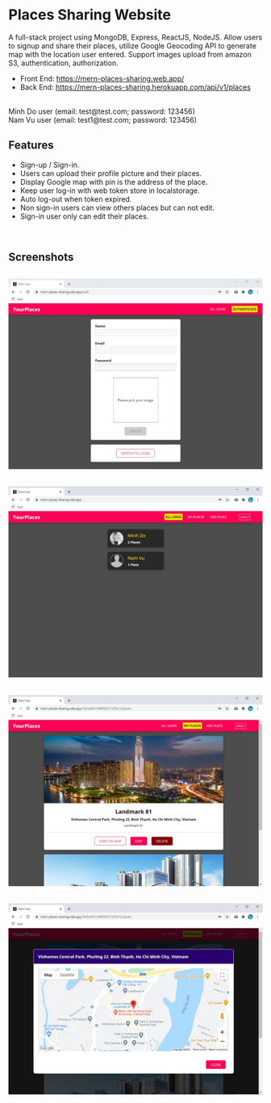 # Places Sharing Website

A full-stack project using MongoDB, Express, ReactJS, NodeJS. Allow users to signup and share their places, utilize Google Geocoding API to generate map with the location user entered. Support images upload from amazon S3, authentication, authorization.

* Front End: https://mern-places-sharing.web.app/ 
* Back End: https://mern-places-sharing.herokuapp.com/api/v1/places

<br/>
Minh Do user (email: test@test.com; password: 123456)
<br/>
Nam Vu user (email: test1@test.com; password: 123456) 


## Features

* Sign-up / Sign-in.
* Users can upload their profile picture and their places.
* Display Google map with pin is the address of the place.
* Keep user log-in with web token store in localstorage.
* Auto log-out when token expired.
* Non sign-in users can view others places but can not edit.
* Sign-in user only can edit their places.

<br/>

## Screenshots
## <img src="./readme-images/places-sharing2.jpg"/>
## <img src="./readme-images/places-sharing3.jpg"/>
## <img src="./readme-images/places-sharing4.jpg"/>
## <img src="./readme-images/places-sharing5.jpg"/>